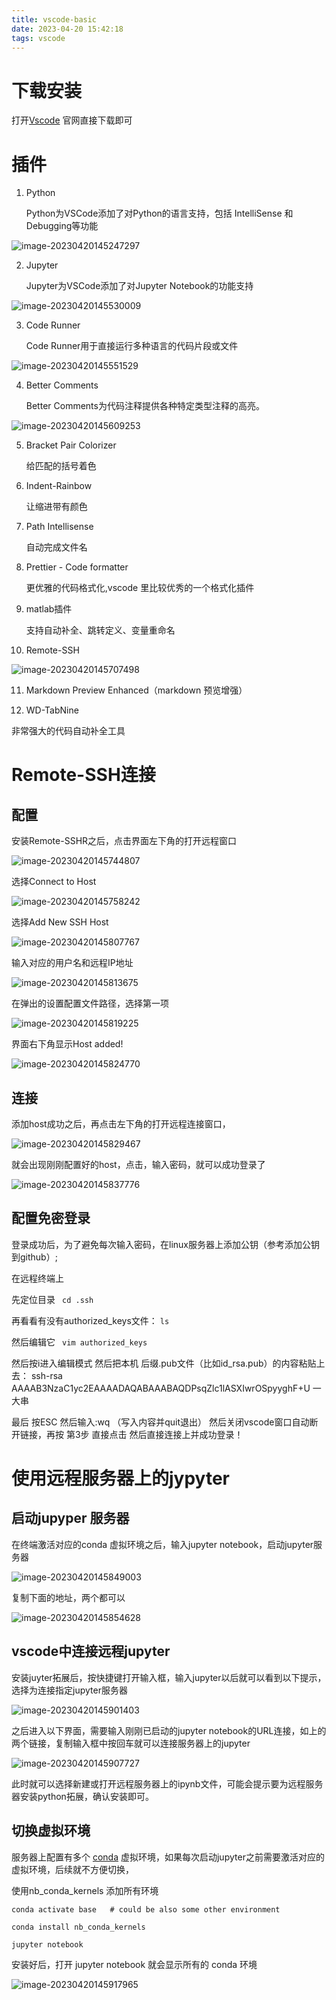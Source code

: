 ```yaml
---
title: vscode-basic
date: 2023-04-20 15:42:18
tags: vscode
---
```




# 下载安装

打开[Vscode](https://code.visualstudio.com/) 官网直接下载即可

#  插件

1. Python

   Python为VSCode添加了对Python的语言支持，包括 IntelliSense 和Debugging等功能

 ![image-20230420145247297](image-20230420145247297.png)

2. Jupyter

     Jupyter为VSCode添加了对Jupyter Notebook的功能支持

 ![image-20230420145530009](image-20230420145530009.png)

3. Code Runner

   Code Runner用于直接运行多种语言的代码片段或文件

 ![image-20230420145551529](image-20230420145551529.png)

4. Better Comments

   Better Comments为代码注释提供各种特定类型注释的高亮。

 ![image-20230420145609253](image-20230420145609253.png)

5. Bracket Pair Colorizer

   给匹配的括号着色

6. Indent-Rainbow

   让缩进带有颜色

7. Path Intellisense

   自动完成文件名

8. Prettier - Code formatter

   更优雅的代码格式化,vscode 里比较优秀的一个格式化插件

9. matlab插件

   支持自动补全、跳转定义、变量重命名 

10. Remote-SSH

 ![image-20230420145707498](image-20230420145707498.png)

11. Markdown Preview Enhanced（markdown 预览增强）

12. WD-TabNine

非常强大的代码自动补全工具



# Remote-SSH连接

## 配置

安装Remote-SSHR之后，点击界面左下角的打开远程窗口

 ![image-20230420145744807](image-20230420145744807.png)

选择Connect to Host

 ![image-20230420145758242](image-20230420145758242.png)

选择Add New SSH Host

 ![image-20230420145807767](image-20230420145807767.png)

输入对应的用户名和远程IP地址

 ![image-20230420145813675](image-20230420145813675.png)

在弹出的设置配置文件路径，选择第一项

 ![image-20230420145819225](image-20230420145819225.png)

界面右下角显示Host added!

 ![image-20230420145824770](image-20230420145824770.png)

##  连接

添加host成功之后，再点击左下角的打开远程连接窗口，

  ![image-20230420145829467](image-20230420145829467.png)

就会出现刚刚配置好的host，点击，输入密码，就可以成功登录了

 ![image-20230420145837776](image-20230420145837776.png)

## 配置免密登录

登录成功后，为了避免每次输入密码，在linux服务器上添加公钥（参考添加公钥到github）;

在远程终端上

先定位目录 
` cd .ssh`

再看看有没有authorized_keys文件：
 `ls`

然后编辑它
` vim authorized_keys`

然后按i进入编辑模式
 然后把本机 后缀.pub文件（比如id_rsa.pub）的内容粘贴上去：
 ssh-rsa AAAAB3NzaC1yc2EAAAADAQABAAABAQDPsqZlc1lASXIwrOSpyyghF+U 一大串

最后 按ESC 然后输入:wq （写入内容并quit退出）
 然后关闭vscode窗口自动断开链接，再按 第3步 直接点击 然后直接连接上并成功登录！



# 使用远程服务器上的jypyter

## 启动jupyper 服务器

在终端激活对应的conda 虚拟环境之后，输入jupyter notebook，启动jupyter服务器

 ![image-20230420145849003](image-20230420145849003.png)

复制下面的地址，两个都可以

   ![image-20230420145854628](image-20230420145854628.png)

##  vscode中连接远程jupyter

安装juyter拓展后，按快捷键打开输入框，输入jupyter以后就可以看到以下提示，选择为连接指定jupyter服务器

 ![image-20230420145901403](image-20230420145901403.png)

之后进入以下界面，需要输入刚刚已启动的jupyter notebook的URL连接，如上的两个链接，复制输入框中按回车就可以连接服务器上的jupyter

 ![image-20230420145907727](image-20230420145907727.png)

此时就可以选择新建或打开远程服务器上的ipynb文件，可能会提示要为远程服务器安装python拓展，确认安装即可。

##  切换虚拟环境

服务器上配置有多个 [conda](https://so.csdn.net/so/search?q=conda&spm=1001.2101.3001.7020) 虚拟环境，如果每次启动jupyter之前需要激活对应的虚拟环境，后续就不方便切换，

使用nb_conda_kernels 添加所有环境

```shell
conda activate base   # could be also some other environment

conda install nb_conda_kernels

jupyter notebook
```

安装好后，打开 jupyter notebook 就会显示所有的 conda 环境

 ![image-20230420145917965](image-20230420145917965.png)
